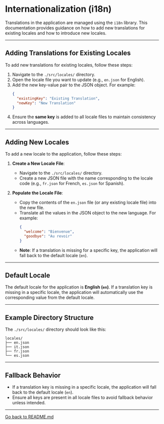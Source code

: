 # Internationalization (i18n)

Translations in the application are managed using the `i18n` library. This documentation provides guidance on how to add new translations for existing locales and how to introduce new locales.

---

## Adding Translations for Existing Locales

To add new translations for existing locales, follow these steps:

1. Navigate to the `./src/locales/` directory.
2. Open the locale file you want to update (e.g., `en.json` for English).
3. Add the new key-value pair to the JSON object. For example:
   ```json
   {
     "existingKey": "Existing Translation",
     "newKey": "New Translation"
   }
   ```
4. Ensure the **same key** is added to all locale files to maintain consistency across languages.

---

## Adding New Locales

To add a new locale to the application, follow these steps:

1. **Create a New Locale File**:
   - Navigate to the `./src/locales/` directory.
   - Create a new JSON file with the name corresponding to the locale code (e.g., `fr.json` for French, `es.json` for Spanish).

2. **Populate the Locale File**:
   - Copy the contents of the `en.json` file (or any existing locale file) into the new file.
   - Translate all the values in the JSON object to the new language. For example:
     ```json
     {
       "welcome": "Bienvenue",
       "goodbye": "Au revoir"
     }
     ```
   - **Note**: If a translation is missing for a specific key, the application will fall back to the default locale (`en`).

---

## Default Locale

The default locale for the application is **English (`en`)**. If a translation key is missing in a specific locale, the application will automatically use the corresponding value from the default locale.

---

## Example Directory Structure

The `./src/locales/` directory should look like this:

```
locales/
├── en.json
├── it.json
├── fr.json
└── es.json
```

---

## Fallback Behavior

- If a translation key is missing in a specific locale, the application will fall back to the default locale (`en`).
- Ensure all keys are present in all locale files to avoid fallback behavior unless intended.

---

[Go back to README.md](./README.md)